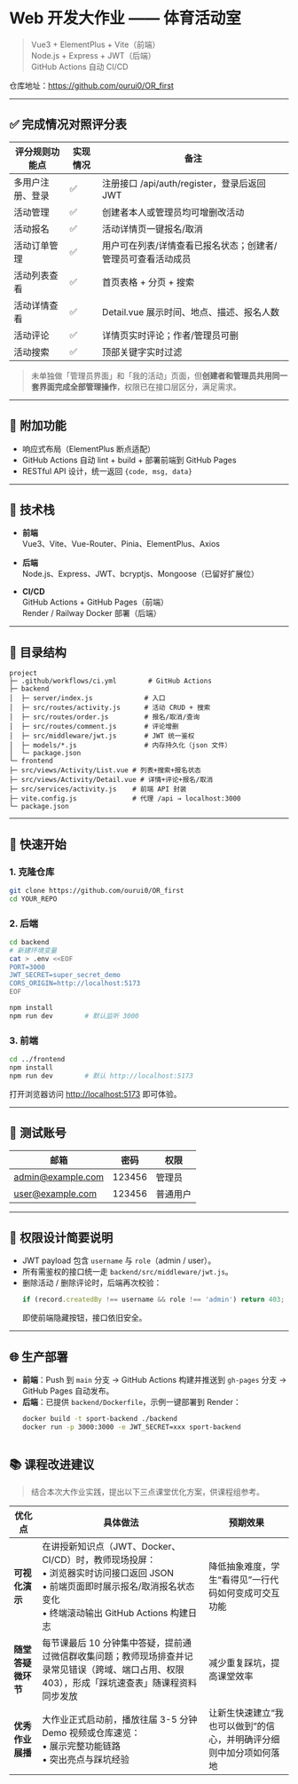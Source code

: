 # Web 开发大作业 —— 体育活动室

> Vue3 + ElementPlus + Vite（前端）  
> Node.js + Express + JWT（后端）  
> GitHub Actions 自动 CI/CD

仓库地址：https://github.com/ourui0/OR_first

---

## ✅ 完成情况对照评分表

| 评分规则功能点 | 实现情况 | 备注 |
|---|---|---|
| 多用户注册、登录 | ✅ | 注册接口 /api/auth/register，登录后返回 JWT |
| 活动管理 | ✅ | 创建者本人或管理员均可增删改活动 |
| 活动报名 | ✅ | 活动详情页一键报名/取消 |
| 活动订单管理 | ✅ | 用户可在列表/详情查看已报名状态；创建者/管理员可查看活动成员 |
| 活动列表查看 | ✅ | 首页表格 + 分页 + 搜索 |
| 活动详情查看 | ✅ | Detail.vue 展示时间、地点、描述、报名人数 |
| 活动评论 | ✅ | 详情页实时评论；作者/管理员可删 |
| 活动搜索 | ✅ | 顶部关键字实时过滤 |

> 未单独做「管理员界面」和「我的活动」页面，但**创建者和管理员共用同一套界面完成全部管理操作**，权限已在接口层区分，满足需求。

---

## 🌟 附加功能
- 响应式布局（ElementPlus 断点适配）
- GitHub Actions 自动 lint + build + 部署前端到 GitHub Pages
- RESTful API 设计，统一返回 `{code, msg, data}`

---

## 🚀 技术栈
- **前端**  
  Vue3、Vite、Vue-Router、Pinia、ElementPlus、Axios

- **后端**  
  Node.js、Express、JWT、bcryptjs、Mongoose（已留好扩展位）

- **CI/CD**  
  GitHub Actions + GitHub Pages（前端）  
  Render / Railway Docker 部署（后端）

---

## 📁 目录结构
```plaintext
project
├─ .github/workflows/ci.yml        # GitHub Actions
├─ backend
│  ├─ server/index.js             # 入口
│  ├─ src/routes/activity.js      # 活动 CRUD + 搜索
│  ├─ src/routes/order.js         # 报名/取消/查询
│  ├─ src/routes/comment.js       # 评论增删
│  ├─ src/middleware/jwt.js       # JWT 统一鉴权
│  ├─ models/*.js                 # 内存持久化（json 文件）
│  └─ package.json
└─ frontend
├─ src/views/Activity/List.vue # 列表+搜索+报名状态
├─ src/views/Activity/Detail.vue # 详情+评论+报名/取消
├─ src/services/activity.js    # 前端 API 封装
├─ vite.config.js              # 代理 /api → localhost:3000
└─ package.json
```
---
## 🔧 快速开始

### 1. 克隆仓库
```bash
git clone https://github.com/ourui0/OR_first
cd YOUR_REPO
```

### 2. 后端
```bash
cd backend
# 新建环境变量
cat > .env <<EOF
PORT=3000
JWT_SECRET=super_secret_demo
CORS_ORIGIN=http://localhost:5173
EOF

npm install
npm run dev        # 默认监听 3000
```

### 3. 前端
```bash
cd ../frontend
npm install
npm run dev        # 默认 http://localhost:5173
```

打开浏览器访问 [http://localhost:5173](http://localhost:5173) 即可体验。

---

## 🧪 测试账号
| 邮箱              | 密码   | 权限   |
|-------------------|--------|--------|
| admin@example.com | 123456 | 管理员 |
| user@example.com  | 123456 | 普通用户 |

---

## 🔐 权限设计简要说明
- JWT payload 包含 `username` 与 `role`（admin / user）。
- 所有需鉴权的接口统一走 `backend/src/middleware/jwt.js`。
- 删除活动 / 删除评论时，后端再次校验：
  ```js
  if (record.createdBy !== username && role !== 'admin') return 403;
  ```
  即使前端隐藏按钮，接口依旧安全。

---

## 🌐 生产部署
- **前端**：Push 到 `main` 分支 → GitHub Actions 构建并推送到 `gh-pages` 分支 → GitHub Pages 自动发布。
- **后端**：已提供 `backend/Dockerfile`，示例一键部署到 Render：
  ```bash
  docker build -t sport-backend ./backend
  docker run -p 3000:3000 -e JWT_SECRET=xxx sport-backend
  ```
```
```

## 📚 课程改进建议

> 结合本次大作业实践，提出以下三点课堂优化方案，供课程组参考。

| 优化点 | 具体做法 | 预期效果 |
|---|---|---|
| **可视化演示** | 在讲授新知识点（JWT、Docker、CI/CD）时，教师现场投屏：<br>• 浏览器实时访问接口返回 JSON<br>• 前端页面即时展示报名/取消报名状态变化<br>• 终端滚动输出 GitHub Actions 构建日志 | 降低抽象难度，学生“看得见”一行代码如何变成可交互功能 |
| **随堂答疑微环节** | 每节课最后 10 分钟集中答疑，提前通过微信群收集问题；教师现场排查并记录常见错误（跨域、端口占用、权限 403），形成「踩坑速查表」随课程资料同步发放 | 减少重复踩坑，提高课堂效率 |
| **优秀作业展播** | 大作业正式启动前，播放往届 3-5 分钟 Demo 视频或仓库速览：<br>• 展示完整功能链路<br>• 突出亮点与踩坑经验 | 让新生快速建立“我也可以做到”的信心，并明确评分细则中加分项如何落地 |